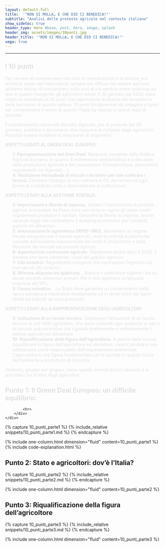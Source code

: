 ```yaml
---
layout: default-full
title:  '"NON SI MOLLA… E CHE DIO CI BENEDICA!"'
subtitle: "Analisi delle proteste agricole nel contesto italiano"
show_sidetoc: true
header_type: hero #base, post, hero, image, splash
header_img: assets/images/10punti.jpg
header_title: '"NON SI MOLLA… E CHE DIO CI BENEDICA!"'
vega: true
---
```


<div class="container py-3">
    <div class="row">
        <div class="col-md-3 col-md-offset-3">
        </div>
        <div class="col-md-6">
            <hr>

<h2 style="color: #E0E0E0;">I 10 punti</h2>
 
<div id="area-tematica-1"></div>
<p style="color: #E0E0E0;">Per cercare di comprendere non solo le rivendicazioni e le istanze, ma anche le cause del malcontento sempre più diffuso nel settore agricolo, abbiamo deciso di concentrarci sulle voci di chi sembra avere qualcosa da dire in questo frangente: gli agricoltori stessi. 
Il 30 gennaio del 2024, esce infatti un manifesto di 10 punti che rappresenta le istanze dei lavoratori e delle lavoratrici di questo settore. 10 punti fondamentali da indagare a fondo per comprendere il senso di quanto l’Italia ha vissuto in questi mesi di proteste.</p> 

<p style="color: #E0E0E0;">Il coordinametno nazionale Riscatto Agricolo, per le proteste del 30 gennaio, pubblica il documento che riassume le richieste degli agricoltori. 
Possono essere suddivisi in macroaree di argomenti:</p> 

<p style="color: #E0E0E0;">
<strong>ASPETTI LEGATI AL GREEN DEAL EUROPEO:</strong>
<ul style="color: #E0E0E0;">
    <li style="list-style-type: none; padding: 0;"><strong>1: Riprogrammazione  del Gren Deal.</strong> Revisione completa della Politica Agricola Europea, in quanto di estremismo ambientalista e a discapito della produzione agricola e dei consumatori (Cerealicoltura, allevamenti, regolamenti sui digestati….).</li>
    <li style="list-style-type: none; padding: 0;"><strong>4: Abolizione immediada di vincoli e incentivi  per non coltivare i  terreni.</strong> Eliminare l’obbligo di non coltivare il 4% dei terreni ed ogni forma di contributo volta a disincentivare la coltivazione.</li>
</ul>
</p>

<p style="color: #E0E0E0;">
<strong>ASPETTI LEGATI ALLA GESTIONE STATALE:</strong>
<ul style="color: #E0E0E0;">
    <li style="list-style-type: none; padding: 0;"><strong>2: Importazioni e libertà di impresa.</strong> Vietare l’importazione di prodotti agricoli provenienti da Paesi dove non sono in vigore gli stessi nostri regolamenti produttivi e sanitari. Garantire la libertà di impresa, anche varando leggi che combattano il dumping economico per i prodotti agricoli ed alimentari.</li>
    <li style="list-style-type: none; padding: 0;"><strong>5: detassazione in agricoltura (IRPEF-IMU).</strong> Mantenere un regime fiscale adeguato per il mondo agricolo, viste le criticità economiche causate dall’aumento esponenziale dei costi di produzione e dalla flessione dei mercati dei prodotti agricoli.</li>
    <li style="list-style-type: none; padding: 0;"><strong>6: Agevolazioni carburante agricolo.</strong> Mantenere anche dopo il 2026, il sistema che tiene calmierati i costi del gasolio agricolo.</li>
    <li style="list-style-type: none; padding: 0;"><strong>7: Cibi sintetici.</strong> Regolamenti stringenti che contrastino l’ingresso sul mercato di cibi sintetici.</li>
    <li style="list-style-type: none; padding: 0;"><strong>8: Riforma aliquota iva applicata. .</strong> Ridurre o addirittura togliere l’iva su alcuni prodotti alimentari primari. Per il vino applicare un’aliquota massima del 10%.</li>
    <li style="list-style-type: none; padding: 0;"><strong>9: Fauna selvatica. .</strong> Lo Stato deve garantire un contenimento della fauna selvatica e rispondere direttamente ed in tempi brevi dei danni diretti ed indiretti da essa provocati.</li>
</ul>
</p>

<p style="color: #E0E0E0;">
<strong>ASPETTI LEGATI ALLA RAPPRESENTAZIONE DEGLI AGRICOLTORI:</strong>
<ul style="color: #E0E0E0;">
    <li style="list-style-type: none; padding: 0;"><strong>3: Istituzione di un tavolo tecnico.</strong> Chiediamo l’istituzione di un tavolo tecnico di soli VERI agricoltori, che siano coinvolti ogni qualvolta si vari o si ritocchi una normativa che riguardi direttamente o indirettamente il settore agricolo ed alimentare.</li>
    <li style="list-style-type: none; padding: 0;"><strong>10: Riqualificazione della figura dell’agricoltore.</strong> A partire dalle scuole, riqualificare la figura dell’agricoltore ed allevatore, valorizzandola e non additandola come responsabile dell’inquinamento ambientale. L’agricoltore è una figura fondamentale per la società in quanto tutore dell’ambiente e produttore di cibo/vita.</li>
</ul>
</p>

<p style="color: #E0E0E0;">Vediamo, gruppo per gruppo, come queste rivendicazioni nascono e si articolano tra le lotte degli agricoltori.</p>

<h2 style="color: #E0E0E0;">Punto 1: Il Green Deal Europeo: un difficile equilibrio:</h2>

            <hr>
        </div>
    </div>
</div>

<div id="area-tematica-2"></div>
{% capture 10_punti_parte1 %}
    {% include_relative snippets/10_punti_parte1.md %}
{% endcapture %}

{% include one-column.html dimension="fluid" content=10_punti_parte1 %}
{% include code-explanation.html %} 

## Punto 2: Stato e agricoltori: dov’è l’Italia?
<div id="area-tematica-3"></div>
{% capture 10_punti_parte2 %}
    {% include_relative snippets/10_punti_parte2.md %}
{% endcapture %}

{% include one-column.html dimension="fluid" content=10_punti_parte2 %}

## Punto 3: Riqualificazione della figura dell’agricoltore 
<div id="area-tematica-4"></div>
{% capture 10_punti_parte3 %}
    {% include_relative snippets/10_punti_parte3.md %}
{% endcapture %}

{% include one-column.html dimension="fluid" content=10_punti_parte3 %}